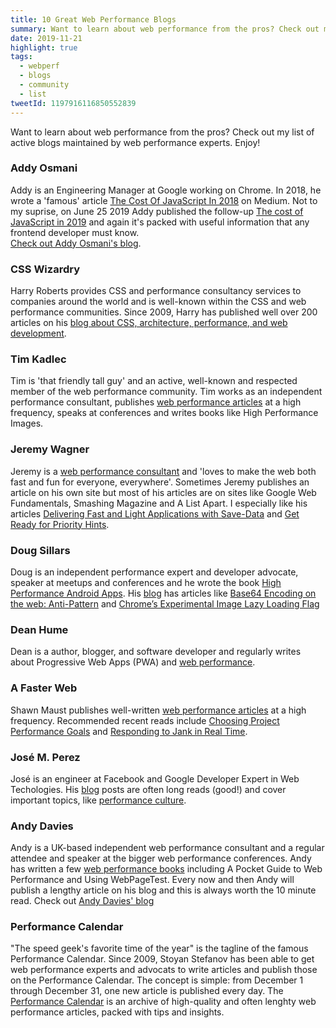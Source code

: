 ```yaml
---
title: 10 Great Web Performance Blogs
summary: Want to learn about web performance from the pros? Check out my list of active blogs maintained by web performance experts.
date: 2019-11-21
highlight: true
tags:
  - webperf
  - blogs
  - community
  - list
tweetId: 1197916116850552839
---
```

Want to learn about web performance from the pros? 
Check out my list of active blogs maintained by web performance experts.
Enjoy!

### Addy Osmani

Addy is an Engineering Manager at Google working on Chrome. 
In 2018, he wrote a 'famous' article [The Cost Of JavaScript In 2018](https://medium.com/@addyosmani/the-cost-of-javascript-in-2018-7d8950fbb5d4
) on Medium. Not to my suprise, on June 25 2019 Addy published the follow-up [The cost of JavaScript in 2019](https://v8.dev/blog/cost-of-javascript-2019) and again it's packed with useful information that any frontend developer must know.<br>
[Check out Addy Osmani's blog](https://addyosmani.com/blog/).


### CSS Wizardry

Harry Roberts provides CSS and performance consultancy services to companies around the world and is well-known within the CSS and web performance communities.
Since 2009, Harry has published well over 200 articles on his [blog about CSS, architecture, performance, and web development](https://csswizardry.com/archive/).


### Tim Kadlec

Tim is 'that friendly tall guy' and an active, well-known and respected member of the web performance community.
Tim works as an independent performance consultant, publishes [web performance articles](https://timkadlec.com/remembers/) at a high frequency, speaks at conferences and writes books like High Performance Images.


### Jeremy Wagner

Jeremy is a [web performance consultant](https://jeremy.codes/) and 'loves to make the web both fast and fun for everyone, everywhere'.
Sometimes Jeremy publishes an article on his own site but most of his articles are on sites like Google Web Fundamentals, Smashing Magazine and A List Apart.
I especially like his articles [Delivering Fast and Light Applications with Save-Data](https://developers.google.com/web/fundamentals/performance/optimizing-content-efficiency/save-data/) and [Get Ready for Priority Hints](https://developers.google.com/web/updates/2019/02/priority-hints).


### Doug Sillars

Doug is an independent performance expert and developer advocate, speaker at meetups and conferences and he wrote the book [High Performance Android Apps](https://dougsillars.com/book/).
His [blog](https://dougsillars.com/blog/) has articles like [Base64 Encoding on the web: Anti-Pattern](https://dougsillars.com/2018/12/12/base64-encoding-on-the-web-anti-pattern/) and [Chrome’s Experimental Image Lazy Loading Flag](https://dougsillars.com/2018/09/21/chromes-experimental-image-lazy-loading-flag/)


### Dean Hume

Dean is a author, blogger, and software developer and regularly writes about Progressive Web Apps (PWA) and [web performance](https://deanhume.com/tag/web-performance/).


### A Faster Web

Shawn Maust publishes well-written [web performance articles]((https://www.afasterweb.com/)) at a high frequency.
Recommended recent reads include [Choosing Project Performance Goals](https://www.afasterweb.com/2018/03/28/choosing-project-performance-goals/) and [Responding to Jank in Real Time](https://www.afasterweb.com/2018/06/29/responding-to-jank-in-real-time/).


### José M. Perez

José is an engineer at Facebook and Google Developer Expert in Web Techologies.
His [blog](https://jmperezperez.com/) posts are often long reads (good!) and cover important topics, like [performance culture](https://jmperezperez.com/fostering-web-performance-culture/).


### Andy Davies

Andy is a UK-based independent web performance consultant and a regular attendee and speaker at the bigger web performance conferences. 
Andy has written a few [web performance books](https://andydavies.me/books/) including A Pocket Guide to Web Performance and Using WebPageTest. 
Every now and then Andy will publish a lengthy article on his blog and this is always worth the 10 minute read. Check out [Andy Davies' blog](https://andydavies.me/)


### Performance Calendar

"The speed geek's favorite time of the year" is the tagline of the famous Performance Calendar.
Since 2009, Stoyan Stefanov has been able to get web performance experts and advocats to write articles and publish those on the Performance Calendar.
The concept is simple: from December 1 through December 31, one new article is published every day. 
The [Performance Calendar](https://calendar.perfplanet.com/) is an archive of high-quality and often lenghty web performance articles, packed with tips and insights.
